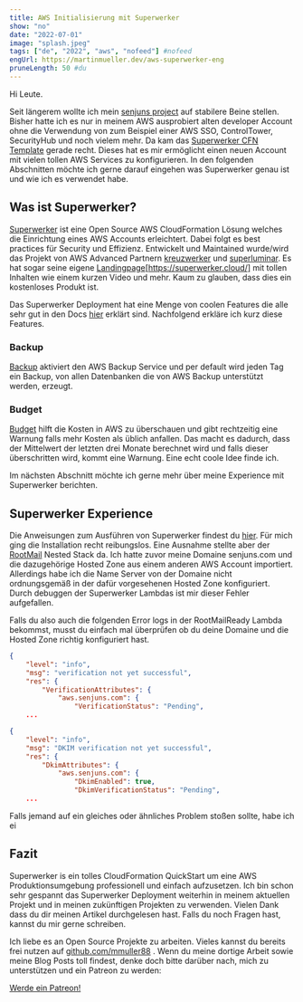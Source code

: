 ```yaml
---
title: AWS Initialisierung mit Superwerker 
show: "no"
date: "2022-07-01"
image: "splash.jpeg"
tags: ["de", "2022", "aws", "nofeed"] #nofeed
engUrl: https://martinmueller.dev/aws-superwerker-eng
pruneLength: 50 #du
---
```


Hi Leute.

Seit längerem wollte ich mein [senjuns project](github.com/senjuns/senjuns) auf stabilere Beine stellen. Bisher hatte ich es nur in meinem AWS ausprobiert alten developer Account ohne die Verwendung von zum Beispiel einer AWS SSO, ControlTower, SecurityHub und noch vielem mehr. Da kam das [Superwerker CFN Template](https://github.com/superwerker/superwerker) gerade recht. Dieses hat es mir ermöglicht einen neuen Account mit vielen tollen AWS Services zu konfigurieren. In den folgenden Abschnitten möchte ich gerne darauf eingehen was Superwerker genau ist und wie ich es verwendet habe.

## Was ist Superwerker?

[Superwerker](https://github.com/superwerker/superwerker) ist eine Open Source AWS CloudFormation Lösung welches die Einrichtung eines AWS Accounts erleichtert. Dabei folgt es best practices für Security und Effizienz. Entwickelt und Maintained wurde/wird das Projekt von AWS Advanced Partnern [kreuzwerker](https://github.com/superwerker/superwerker) und [superluminar](https://superluminar.io/). Es hat sogar seine eigene [Landingpage](superwerker.cloud)[https://superwerker.cloud/] mit tollen Inhalten wie einem kurzen Video und mehr. Kaum zu glauben, dass dies ein kostenloses Produkt ist. 

Das Superwerker Deployment hat eine Menge von coolen Features die alle sehr gut in den Docs [hier](https://github.com/superwerker/superwerker/tree/main/docs/adrs) erklärt sind. Nachfolgend erkläre ich kurz diese Features.

### Backup

[Backup](https://github.com/superwerker/superwerker/blob/main/docs/adrs/backup.md) aktiviert den AWS Backup Service und per default wird jeden Tag ein Backup, von allen Datenbanken die von AWS Backup unterstützt werden, erzeugt.

### Budget

[Budget](https://github.com/superwerker/superwerker/blob/main/docs/adrs/budget.md) hilft die Kosten in AWS zu überschauen und gibt rechtzeitig eine Warnung falls mehr Kosten als üblich anfallen. Das macht es dadurch, dass der Mittelwert der letzten drei Monate berechnet wird und falls dieser überschritten wird, kommt eine Warnung. Eine echt coole Idee finde ich.

Im nächsten Abschnitt möchte ich gerne mehr über meine Experience mit Superwerker berichten.

## Superwerker Experience

Die Anweisungen zum Ausführen von Superwerker findest du [hier](https://superwerker.awsworkshop.io/). Für mich ging die Installation recht reibungslos. Eine Ausnahme stellte aber der [RootMail](https://github.com/superwerker/superwerker/blob/main/docs/adrs/rootmail.md) Nested Stack da. Ich hatte zuvor meine Domaine senjuns.com und die dazugehörige Hosted Zone aus einem anderen AWS Account importiert. Allerdings habe ich die Name Server von der Domaine nicht ordnungsgemäß in der dafür vorgesehenen Hosted Zone konfiguriert. Durch debuggen der Superwerker Lambdas ist mir dieser Fehler aufgefallen.

Falls du also auch die folgenden Error logs in der RootMailReady Lambda bekommst, musst du einfach mal überprüfen ob du deine Domaine und die Hosted Zone richtig konfiguriert hast.

```json
{
    "level": "info",
    "msg": "verification not yet successful",
    "res": {
        "VerificationAttributes": {
            "aws.senjuns.com": {
                "VerificationStatus": "Pending",
    ...
```

```json
{
    "level": "info",
    "msg": "DKIM verification not yet successful",
    "res": {
        "DkimAttributes": {
            "aws.senjuns.com": {
                "DkimEnabled": true,
                "DkimVerificationStatus": "Pending",
    ...
```

Falls jemand auf ein gleiches oder ähnliches Problem stoßen sollte, habe ich ei

## Fazit

Superwerker is ein tolles CloudFormation QuickStart um eine AWS Produktionsumgebung professionell und einfach aufzusetzen. Ich bin schon sehr gespannt das Superwerker Deployment weiterhin in meinem aktuellen Projekt und in meinen zukünftigen Projekten zu verwenden. Vielen Dank dass du dir meinen Artikel durchgelesen hast. Falls du noch Fragen hast, kannst du mir gerne schreiben.

Ich liebe es an Open Source Projekte zu arbeiten. Vieles kannst du bereits frei nutzen auf [github.com/mmuller88](https://github.com/mmuller88) . Wenn du meine dortige Arbeit sowie meine Blog Posts toll findest, denke doch bitte darüber nach, mich zu unterstützen und ein Patreon zu werden:

<a href="https://www.patreon.com/bePatron?u=29010217" data-patreon-widget-type="become-patron-button">Werde ein Patreon!</a><script async src="https://c6.patreon.com/becomePatronButton.bundle.js"></script>
